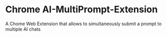 # Chrome AI-MultiPrompt-Extension

A Chome Web Extension that allows to simultaneously submit a prompt to multiple AI chats
